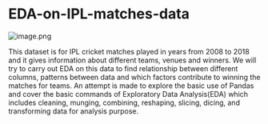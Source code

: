 # EDA-on-IPL-matches-data

![image.png](images/ipl.png)
 
This dataset is for IPL cricket matches played in years from 2008 to 2018 and it gives information about different teams, venues and winners. We will try to carry out EDA on this data to find relationship between different columns, patterns between data and which factors contribute to winning  the matches for teams. 
An attempt is made to explore the basic use of Pandas and  cover the basic commands of Exploratory Data Analysis(EDA) which includes cleaning, munging, combining, reshaping, slicing, dicing, and transforming data for analysis purpose.
